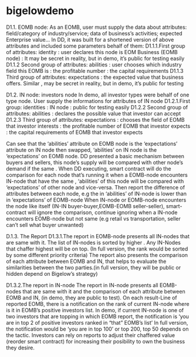 # bigelowdemo
D1.1. EOMB node:
As an EOMB, user must supply the data about attributes: field/category of industry/service; data of business’s activities; expected Enterprise value...
In DD, it was built for a shortened version of above attributes and included some parameters behalf of them:
D1.1.1.First group of attributes: identity 
<Party>: user declares this node is EOM Business (EOMB node)
<Name>: It may be secret in reality, but in demo, it’s public for testing easily
D1.1.2 Second group of attributes: abilities 
<Field>: user chooses which industry field this EOMB is
<Profitability>: the profitable number
<Capital>: the capital requirements
D1.1.3 Third group of attributes: expectations 
<Value>: the expected value that business offers. Similar <Name>, <value>may be secret in reality, but in demo, it’s public for testing

D1.2. IN node: investors node
In demo, all investor types were behalf of one type node. User supply the informations for attributes of IN node
D1.2.1.First group: identities 
<Party>: IN node
<Name>: public for testing easily
D1.2.2 Second group of attributes: abilities 
<Value>: declares the possible value that investor can accept
D1.2.3 Third group of attributes: expectations 
<Field>: chooses the field of EOMB that investor interests 
<Profitability>: the profitable number of EOMB that investor expects
<Capital>: the capital requirements of EOMB that investor expects

Can see that the ‘abilities’ attribute on EOMB node is the ‘expectations’ attribute on IN node then swapped, ‘abilities’ on IN node is the ‘expectations’ on EOMB node. DD presented a basic mechanism between buyers and sellers, this node’s supply will be compared with other node’s demand if the same <field>.
When DD executing, smart contract will do the comparison for each node that’s running it
when a EOMB-node encounters IN-node that have the same <field> , ‘abilities’ of this node will be compared with ‘expectations’ of other node and vice-versa.
Then report the difference of attributes between each node, 
e.g the <Value> in ‘abilities’ of IN-node is lower than <Value> in ‘expectations’ of EOMB-node
When IN-node or EOMB-node encounters the node like itself (IN-IN buyer-buyer,EOMB-EOMB seller-seller), smart-contract will ignore the comparison, continue ignoring when a IN-node encounters EOMB-node but not same <field> (e.g retail vs transportation, seller can’t sell what buyer unwanted)

D.1.3. The Report
D1.3.1.The report in EOMB-node presents all IN-nodes that are same <field> with it. The list of IN-nodes is sorted by higher <Value>. Any IN-Nodes that chaffer highest <value> will be on top. (In full version, the rank would be sorted by some different priority criteria)
The report also presents the comparison of each attribute between EOMB and IN, that helps to evaluate the similarities between the two parties.(in full version, they will be public or hidden depend on Bigelow’s strategy)

D1.3.2.The report in IN-node
The report in IN-node presents all EOMB-nodes that are same <field> with it and the comparison of each attribute between EOMB and IN, (in demo, they are public to test). 
On each result-Line of reported EOMB, there is a notification on the rank of current IN-node where is it in EOMB’s positive investors list. In demo, if current IN-node is one of two investors that are topping in which EOMB report, the notification is ‘you are in top 2 of positive investors ranked in “that” EOMB’s list’
In full version, the notification would be ‘you are in top 100’ or top 200, top 50 depends on the tactic.
Investors can rely on reports to adjust their chaffered value (reorder smart contract) for increasing their posibility to own the business they desire.
